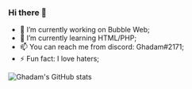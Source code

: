 ### Hi there 👋

- 🔭 I’m currently working on Bubble Web;
- 🌱 I’m currently learning HTML/PHP;
- 📫 You can reach me from discord: Ghadam#2171;
- ⚡ Fun fact: I love haters;

![Ghadam's GitHub stats](https://github-readme-stats.vercel.app/api?username=GhadamSup&show_icons=true&theme=radical)


<!--
**GhadamSup/GhadamSup** is a ✨ _special_ ✨ repository because its `README.md` (this file) appears on your GitHub profile.

Here are some ideas to get you started:

- 🔭 I’m currently working on ...
- 🌱 I’m currently learning ...
- 👯 I’m looking to collaborate on ...
- 🤔 I’m looking for help with ...
- 💬 Ask me about ...
- 📫 How to reach me: ...
- 😄 Pronouns: ...
- ⚡ Fun fact: ...
-->

